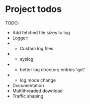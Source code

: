Project todos
=============

TODO:

- Add fetched file sizes to log
- Logger: 
- - Custom log files
- - syslog
- - better log directory entries 'get'
- - log mode change
- Documentation
- Multithreaded download
- Traffic shaping
